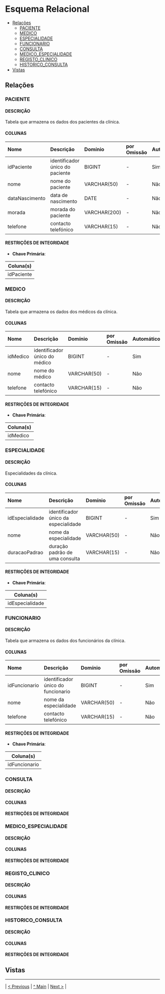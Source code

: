 # Esquema Relacional  <!-- omit in toc -->

- [Relações](#relações)
  - [PACIENTE](#PACIENTE)
  - [MEDICO](#MEDICO)
  - [ESPECIALIDADE](#ESPECIALIDADE)
  - [FUNCIONARIO](#FUNCIONARIO)
  - [CONSULTA](#CONSULTA)
  - [MEDICO_ESPECIALIDADE](#MEDICO_ESPECIALIDADE)
  - [REGISTO_CLINICO](#REGISTO_CLINICO)
  - [HISTORICO_CONSULTA](#HISTORICO_CONSULTA)
- [Vistas](#vistas)

## Relações

### PACIENTE

#### DESCRIÇÃO <!-- omit in toc -->

Tabela que armazena os dados dos pacientes da clínica.

#### COLUNAS <!-- omit in toc -->

| Nome           | Descrição                       | Domínio      | por Omissão | Automático | Nulo |
| :------------- | :------------------------------ | :----------- | :---------- | :--------- | :--- |
| idPaciente     | identificador único do paciente | BIGINT       | -           | Sim        | Não  |
| nome           | nome do paciente                | VARCHAR(50)  | -           | Não        | Não  |
| dataNascimento | data de nascimento              | DATE         | -           | Não        | Não  |
| morada         | morada do paciente              | VARCHAR(200) | -           | Não        | Sim  |
| telefone       | contacto telefónico             | VARCHAR(15)  | -           | Não        | Não  |

#### RESTRIÇÕES DE INTEGRIDADE <!-- omit in toc -->

- **Chave Primária**: 

| Coluna(s)  |
| ---------- |
| idPaciente |

### MEDICO

#### DESCRIÇÃO <!-- omit in toc -->

Tabela que armazena os dados dos médicos da clínica.

#### COLUNAS <!-- omit in toc -->

| Nome     | Descrição                     | Domínio     | por Omissão | Automático | Nulo |
| :------- | :---------------------------- | :---------- | :---------- | :--------- | :--- |
| idMedico | identificador único do médico | BIGINT      | -           | Sim        | Não  |
| nome     | nome do médico                | VARCHAR(50) | -           | Não        | Não  |
| telefone | contacto telefónico           | VARCHAR(15) | -           | Não        | Não  |

#### RESTRIÇÕES DE INTEGRIDADE <!-- omit in toc -->

- **Chave Primária**: 

| Coluna(s) |
| --------- |
| idMedico  |

### ESPECIALIDADE

#### DESCRIÇÃO <!-- omit in toc -->

Especialidades da clínica.

#### COLUNAS <!-- omit in toc -->

| Nome            | Descrição                            | Domínio     | por Omissão | Automático | Nulo |
| :-------------- | :----------------------------------- | :---------- | :---------- | :--------- | :--- |
| idEspecialidade | identificador único da especialidade | BIGINT      | -           | Sim        | Não  |
| nome            | nome da especialidade                | VARCHAR(50) | -           | Não        | Não  |
| duracaoPadrao   | duração padrão de uma consulta       | VARCHAR(15) | -           | Não        | Não  |

#### RESTRIÇÕES DE INTEGRIDADE <!-- omit in toc -->

- **Chave Primária**: 

| Coluna(s)       |
| --------------- |
| idEspecialidade |

### FUNCIONARIO

#### DESCRIÇÃO <!-- omit in toc -->

Tabela que armazena os dados dos funcionários da clínica.

#### COLUNAS <!-- omit in toc -->

| Nome          | Descrição                          | Domínio      | por Omissão | Automático | Nulo |
| :------------ | :--------------------------------- | :----------- | :---------- | :--------- | :--- |
| idFuncionario | identificador único do funcionario | BIGINT       | -           | Sim        | Não  |
| nome          | nome da especialidade              | VARCHAR(50)  | -           | Não        | Não  |
| telefone      | contacto telefónico                | VARCHAR(15)  | -           | Não        | Não  |

#### RESTRIÇÕES DE INTEGRIDADE <!-- omit in toc -->

- **Chave Primária**: 

| Coluna(s)     |
| ------------- |
| idFuncionario |

### CONSULTA

#### DESCRIÇÃO <!-- omit in toc -->



#### COLUNAS <!-- omit in toc -->



#### RESTRIÇÕES DE INTEGRIDADE <!-- omit in toc -->



### MEDICO_ESPECIALIDADE

#### DESCRIÇÃO <!-- omit in toc -->



#### COLUNAS <!-- omit in toc -->



#### RESTRIÇÕES DE INTEGRIDADE <!-- omit in toc -->



### REGISTO_CLINICO

#### DESCRIÇÃO <!-- omit in toc -->



#### COLUNAS <!-- omit in toc -->



#### RESTRIÇÕES DE INTEGRIDADE <!-- omit in toc -->



### HISTORICO_CONSULTA

#### DESCRIÇÃO <!-- omit in toc -->



#### COLUNAS <!-- omit in toc -->



#### RESTRIÇÕES DE INTEGRIDADE <!-- omit in toc -->


## Vistas



---
| [< Previous](rebd03.md) | [^ Main](/../../) | [Next >](rebd05.md) |

